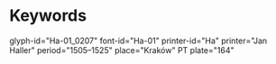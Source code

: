 # Keywords
glyph-id="Ha-01_0207"
font-id="Ha-01"
printer-id="Ha"
printer="Jan Haller"
period="1505–1525"
place="Kraków"
PT plate="164"

